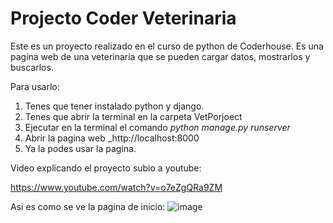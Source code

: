 # Projecto Coder Veterinaria

Este es un proyecto realizado en el curso de python de Coderhouse.
Es una pagina web de una veterinaria que se pueden cargar datos, mostrarlos y buscarlos.

Para usarlo:
1. Tenes que tener instalado python y django.
2. Tenes que abrir la terminal en la carpeta VetPorjoect
3. Ejecutar en la terminal el comando _python manage.py runserver_
4. Abrir la pagina web _http://localhost:8000
5. Ya la podes usar la pagina.


Video explicando el proyecto subio a youtube:

https://www.youtube.com/watch?v=o7eZgQRa9ZM


Asi es como se ve la pagina de inicio:
![image](https://user-images.githubusercontent.com/99926988/160720382-b310be34-7966-4d2d-8083-e0638efbbc3f.png)



